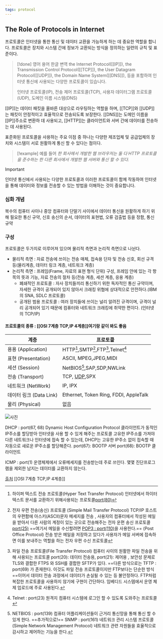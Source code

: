 ```yaml
---
tags: protocol
---
```

## The Role of Protocols in Internet

프로토콜은 인터넷을 통한 통신 및 데이터 교환을 가능하게 하는 데 중요한 역할을 합니다. 프로토콜은 장치와 시스템 간에 정보가 교환되는 방식을 정의하는 일련의 규칙 및 표준이다.


>[!done] 영어 용어 한글 변역
>the Internet Protocol([[IP]]), the Transmission Control Protocol([[TCP]]), the User Datagram Protocol([[UDP]]), the Domain Name System([[DNS]]), 등을 포함하여 인터넷 통신에 사용되는 다양한 프로토콜이 있습니다.
>
>인터넷 프로토콜(IP), 전송 제어 프로토콜(TCP), 사용자 데이터그램 프로토콜(UDP), 도메인 이름 시스템(DNS)

[[IP]]는 데이터 패킷을 올바른 대상으로 라우팅하는 역할을 하며, [[TCP]]와 [[UDP]]는 패킷이 안정적이고 효율적으로 전송되도록 보장한다.
[[DNS]]는 도메인 이름을 [[IP]]주소로 변환하 데 사용되고, [[HTTP]]는 클라이언트와 서버 간에 데이터를 전송하는 데 사용된다.

표준화된 프로토콜을 사용하는 주요 이점 중 하나는 다양한 제조업체 및 공급업체의 장치와 시스템이 서로 원활하게 통신 할 수 있다는 점이다.
>[!example]  예를 들어
>_한 회사에서 개발한 웹 브라우저는 둘 다 HTTP 프로토콜을 준수하는 한 다른 회사에서 개발한 웹 서버와 통신 할 수 있다._

>[!important] 
>인터넷 통신에서 사용되는 다양한 프로토콜과 이러한 프로토콜이 함께 작동하여 인터넷을 통해 데이터와 정보를 전송할 수 있는 방법을 이해하는 것이 중요합니다.

### 심화 개념
복수의 컴퓨터 사이나 중앙 컴퓨터와 단말기 사이에서 데이터 통신을 원활하게 하기 위해 필요한 통신 규약, 신호 송신의 순서, 데이터의 표현법, 오류 검출법 등을 정함, 통신 규약

### 구성
프로토콜은 두가지로 이루어져 있으며 물리적 측면과 논리적 측면으로 나뉜다.
- 물리적 측면 : 자료 전송에 쓰이는 전송 매체, 접속용 단자 및 전송 신호, 회선 규격 등(물리계층, 데이터 링크 계층, 네트워크 계층)
- 논리적 측면 : 프레임(Frame, 자료의 표현 형식 단위) 구성, 프레임 안에 있는 각 항목의 뜻과 기능, 자료 전송의 절차 등(전송 계층, 세션 계층, 응용 계층)
	- 폐쇄적인 프로토콜 : 자사 장치들끼리 통신하기 위한 독자적인 통신 규약이며, 자세한 규격이 공개되어 있지 않아서 크래킹 위협에 상대적으로 안전하다.(IBM의 SNA, SDLC 프로토콜)
	- 공개된 범용 프로토콜 : 여러 장치들에 쓰이는 널리 알려진 규격이며, 규격이 널리 공개되어 있기 때문에 컴퓨터와 네트워크 크래킹에 취약한 편이다. (인터넷의 TCP/IP)
#### 프로토콜의 종류 : [[OSI 7계층 TCP,IP 4계층]]여기랑 같이 봐도 좋음
| 계층                    | 프로토콜                              |
| ----------------------- | ------------------------------------- |
| 용용 (Application)      | HTTP[^2],SMTP[^3],FTP[^4],Telnet[^5]                  |
| 표현 (Presentation)     | ASCII, MPEG,JPEG,MIDI                 |
| 세션 (Session)          | NetBIOS[^6],SAP,SDP,NWLink                |
| 전송 (Transport)        | TCP, [UDP](TCP세그먼트),SPX                          |
| 네트워크 (NetWork)      | IP, IPX                               |
| 데이터 링크 (Data Link) | Ethernet, Token Ring, FDDI, AppleTalk |
| 물리 (Physical)         | 없음                                      |

![사진](https://velog.velcdn.com/images%2Femplam27%2Fpost%2Fd8fffc8e-5904-45a0-bfef-6613bcdf8589%2F7%EA%B3%84%EC%B8%B5.jpg)

[^2]: 하이퍼 텍스트 전송 프로토콜(Hyper Text Transfer Protocol) 인터넷에서 하이터 텍스트 문서를 교환하기 위해사용되는 프로토콜<U>port(80)</U>
[^3]:전자 우편 전송(송신) 프로토콜 (Simple Mail Transfer Protocol) TCP/IP 호스트의 우편함에 아스키(ASCII)문자 메세지를 전송 , 사용자의 컴퓨터에서 작성된 메일을 받아서 다른 사람의 계정이 있는 곳으로 전송해주는 전자 운편 송신 프로토콜 <U>port(25)</U> ==여기서 메일을 수신할려면 <U>POP3 : port(110)</U>을 사용한다.== (Post Office Protocol) 전송 받은 메일을 저장하고 있다가 사용자가 메일 서버에 접속하면 이를 보내주는 역할을 하는 전자 우편 수신 프로토콜
[^4]:파일 전송 프로토콜(File Transfer Protocol) 컴퓨터 사이의 원활한 파일 전송을 위해 사용되는 프로토콜 port(20): 데이터 전송용, port(21): 제어용 , 보안성 문제로 TLS와 결합한 FTPS 와 SSH를 결합한 SFTP가 있다.  ==다른 방식으로는 TFTP : port(69) 가 존재한다. 이것도 파일 전송 프로토콜이지만 FTP보다는 단순한 방식==이어서 데이터 전송 과정에서 데이터가 손실될 수 있는 등 불안정하다. FTP처럼 복잡한 프로토콜을 사용하지 않기에 구현이 간단하다. 임베디드 시스템에서 운영 체제 업로드에 주로 사용된다.
[^5]:Telnet : port(23) 원격지 컴퓨터 시스템에 로그인 할 수 있도록 도와주는 프로토콜
[^6]:NETBIOS : port(139) 컴퓨터 어플리케이션들이 근거리 통신망을 통해 통신 할 수 있게 한다.
==추가적으로!==
SNMP : port(161)
네트워크 관리 시스템 프로토콜(Simple Network Management Protocol)
네트워크 관련 자원들을 효율적으로 감시하고 제어하는 기능을 한다.

DHCP : port(67, 68)
Dynamic Host Configuration Protocol
클라이언트가 동적인 IP주소를 할당받아 인터넷을 사용 할 수 있게 해주는 프로토콜
고유한 IP주소를 가져야 다른 네트워크나 인터넷에 접속 할 수 있는데, DHCP는 고유한 IP주소 없이 접속할 때 자동으로 새로운 IP주소를 할당해준다.
port(67): BOOTP 서버
port(68): BOOTP 클라이언트

ICMP : port(1)
운영체제에서 오류메세지를 전송받는데 주로 쓰인다.
몇몇 진단프로그램을 제외한 남지는 데이터를 교환하지 않는다.

[^5]:
[출처](https://helloworld-88.tistory.com/146)
[[OSI 7계층 TCP,IP 4계층]]